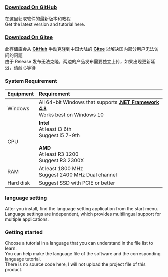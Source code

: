 ### [Download On GitHub](https://github.com/Lake1059/SMUI-PRO-20/releases)
在这里获取软件的最新版本和教程  
Get the latest version and tutorial here. 

### [Download On Gitee](https://gitee.com/Lake1059/SMUI-PRO-20/releases)
此存储库会从 **[GitHub](https://github.com/Lake1059/SMUI-PRO-20)** 手动克隆到中国大陆的 **[Gitee](https://gitee.com/Lake1059/SMUI-PRO-20)** 以解决国内部分用户无法访问的问题  
由于 Release 发布无法克隆，两边的产品发布需要独立上传，如果出现更新延迟，请耐心等待

### System Requirement
| Equipment | Requirement |
| :--- | :--- | 
| Windows | All 64-bit Windows that supports **[.NET Framework 4.8](https://dotnet.microsoft.com/download/dotnet-framework/net48)**<br>Works best on Windows 10 |
| CPU | **Intel**<br>At least i3 6th<br>Suggest i5 7-9th<br><br>**AMD**<br>At least R3 1200<br>Suggest R3 2300X|
| RAM | At least 1800 MHz<br>Suggest 2400 MHz Dual channel |
| Hard disk | Suggest SSD with PCIE or better |

### language setting
After you install, find the language setting application from the start menu.  
Language settings are independent, which provides multilingual support for multiple applications.

### Getting started
Choose a tutorial in a language that you can understand in the file list to learn.  
You can help make the language file of the software and the corresponding language tutorial.  
There is no source code here, I will not upload the project file of this product.
